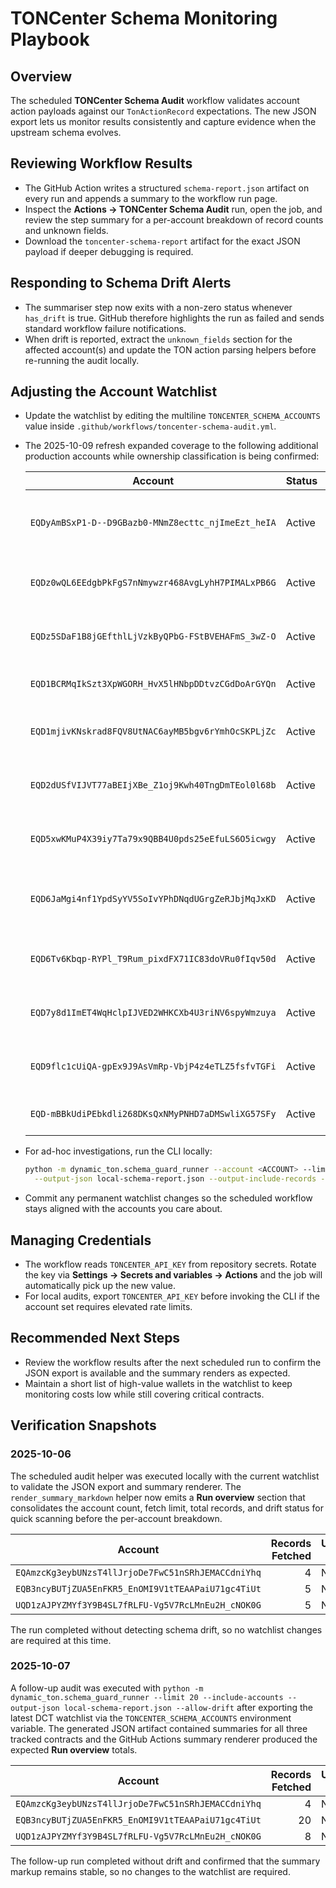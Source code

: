 # TONCenter Schema Monitoring Playbook

## Overview

The scheduled **TONCenter Schema Audit** workflow validates account action
payloads against our `TonActionRecord` expectations. The new JSON export lets us
monitor results consistently and capture evidence when the upstream schema
evolves.

## Reviewing Workflow Results

- The GitHub Action writes a structured `schema-report.json` artifact on every
  run and appends a summary to the workflow run page.
- Inspect the **Actions → TONCenter Schema Audit** run, open the job, and review
  the step summary for a per-account breakdown of record counts and unknown
  fields.
- Download the `toncenter-schema-report` artifact for the exact JSON payload if
  deeper debugging is required.

## Responding to Schema Drift Alerts

- The summariser step now exits with a non-zero status whenever `has_drift` is
  true. GitHub therefore highlights the run as failed and sends standard
  workflow failure notifications.
- When drift is reported, extract the `unknown_fields` section for the affected
  account(s) and update the TON action parsing helpers before re-running the
  audit locally.

## Adjusting the Account Watchlist

- Update the watchlist by editing the multiline `TONCENTER_SCHEMA_ACCOUNTS`
  value inside `.github/workflows/toncenter-schema-audit.yml`.
- The 2025-10-09 refresh expanded coverage to the following additional
  production accounts while ownership classification is being confirmed:

  | Account                                            | Status | Coverage note                                      |
  | -------------------------------------------------- | ------ | -------------------------------------------------- |
  | `EQDyAmBSxP1-D--D9GBazb0-MNmZ8ecttc_njImeEzt_heIA` | Active | Auxiliary liquidity routing (pending attribution). |
  | `EQDz0wQL6EEdgbPkFgS7nNmywzr468AvgLyhH7PIMALxPB6G` | Active | Awaiting tonviewer label review before escalation. |
  | `EQDz5SDaF1B8jGEfthlLjVzkByQPbG-FStBVEHAFmS_3wZ-O` | Active | Monitor settlement and emissions side-flows.       |
  | `EQD1BCRMqIkSzt3XpWGORH_HvX5lHNbpDDtvzCGdDoArGYQn` | Active | Candidate treasury satellite wallet.               |
  | `EQD1mjivKNskrad8FQV8UtNAC6ayMB5bgv6rYmhOcSKPLjZc` | Active | Track potential staking or lockbox disbursements.  |
  | `EQD2dUSfVIJVT77aBEIjXBe_Z1oj9Kwh40TngDmTEol0l68b` | Active | Validate swap routing activity as data surfaces.   |
  | `EQD5xwKMuP4X39iy7Ta79x9QBB4U0pds25eEfuLS6O5icwgy` | Active | Flag high-volume transfers for confirmation.       |
  | `EQD6JaMgi4nf1YpdSyYV5SoIvYPhDNqdUGrgZeRJbjMqJxKD` | Active | Temporary watch while ownership tracing completes. |
  | `EQD6Tv6Kbqp-RYPl_T9Rum_pixdFX71IC83doVRu0fIqv50d` | Active | Trace contract interactions for schema inference.  |
  | `EQD7y8d1ImET4WqHclpIJVED2WHKCXb4U3riNV6spyWmzuya` | Active | Observe derivative routing or bridging flows.      |
  | `EQD9flc1cUiQA-gpEx9J9AsVmRp-VbjP4z4eTLZ5fsfvTGFi` | Active | Capture cross-program transfers and log anomalies. |
  | `EQD-mBBkUdiPEbkdli268DKsQxNMyPNHD7aDMSwliXG57SFy` | Active | Hold until schema deltas stabilise.                |
- For ad-hoc investigations, run the CLI locally:
  ```bash
  python -m dynamic_ton.schema_guard_runner --account <ACCOUNT> --limit 50 --include-accounts \
    --output-json local-schema-report.json --output-include-records --allow-drift
  ```
- Commit any permanent watchlist changes so the scheduled workflow stays aligned
  with the accounts you care about.

## Managing Credentials

- The workflow reads `TONCENTER_API_KEY` from repository secrets. Rotate the key
  via **Settings → Secrets and variables → Actions** and the job will
  automatically pick up the new value.
- For local audits, export `TONCENTER_API_KEY` before invoking the CLI if the
  account set requires elevated rate limits.

## Recommended Next Steps

- Review the workflow results after the next scheduled run to confirm the JSON
  export is available and the summary renders as expected.
- Maintain a short list of high-value wallets in the watchlist to keep
  monitoring costs low while still covering critical contracts.

## Verification Snapshots

### 2025-10-06

The scheduled audit helper was executed locally with the current watchlist to
validate the JSON export and summary renderer. The `render_summary_markdown`
helper now emits a **Run overview** section that consolidates the account count,
fetch limit, total records, and drift status for quick scanning before the
per-account breakdown.

| Account                                            | Records Fetched | Unknown Fields |
| -------------------------------------------------- | --------------: | -------------- |
| `EQAmzcKg3eybUNzsT4llJrjoDe7FwC51nSRhJEMACCdniYhq` |               4 | None           |
| `EQB3ncyBUTjZUA5EnFKR5_EnOMI9V1tTEAAPaiU71gc4TiUt` |               5 | None           |
| `UQD1zAJPYZMYf3Y9B4SL7fRLFU-Vg5V7RcLMnEu2H_cNOK0G` |               5 | None           |

The run completed without detecting schema drift, so no watchlist changes are
required at this time.

### 2025-10-07

A follow-up audit was executed with
`python -m dynamic_ton.schema_guard_runner
--limit 20 --include-accounts --output-json local-schema-report.json
--allow-drift`
after exporting the latest DCT watchlist via the `TONCENTER_SCHEMA_ACCOUNTS`
environment variable. The generated JSON artifact contained summaries for all
three tracked contracts and the GitHub Actions summary renderer produced the
expected **Run overview** totals.

| Account                                            | Records Fetched | Unknown Fields |
| -------------------------------------------------- | --------------: | -------------- |
| `EQAmzcKg3eybUNzsT4llJrjoDe7FwC51nSRhJEMACCdniYhq` |               4 | None           |
| `EQB3ncyBUTjZUA5EnFKR5_EnOMI9V1tTEAAPaiU71gc4TiUt` |              20 | None           |
| `UQD1zAJPYZMYf3Y9B4SL7fRLFU-Vg5V7RcLMnEu2H_cNOK0G` |               8 | None           |

The follow-up run completed without drift and confirmed that the summary markup
remains stable, so no changes to the watchlist are required.
